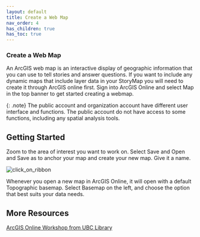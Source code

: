 ```yaml
---
layout: default
title: Create a Web Map
nav_order: 4
has_children: true
has_toc: true
---
```

### Create a Web Map

An ArcGIS web map is an interactive display of geographic information that you can use to tell stories and answer questions. If you want to include any dynamic maps that include layer data in your StoryMap you will need to create it through ArcGIS online first. Sign into ArcGIS Online and select Map in the top banner to get started creating a webmap. 

{: .note}
The public account and organization account have different user interface and functions. The public account do not have access to some functions, including any spatial analysis tools.

## Getting Started

Zoom to the area of interest you want to work on. Select Save and Open and Save as to anchor your map and create your new map. Give it a name.

![click_on_ribbon](images/WebmapZoompng)

Whenever you open a new map in ArcGIS Online, it will open with a default Topographic basemap. Select Basemap on the left, and choose the option that best suits your data needs.

## More Resources
[ArcGIS Online Workshop from UBC Library](https://ubc-library-rc.github.io/intro-AGOL/content/create-a-web-map.html)












